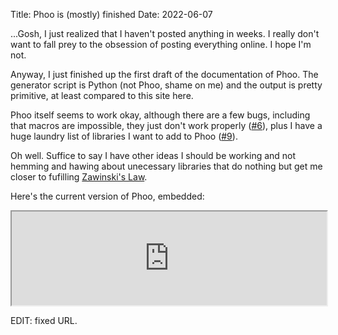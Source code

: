 Title: Phoo is (mostly) finished
Date: 2022-06-07

...Gosh, I just realized that I haven't posted anything in weeks. I really don't want to fall prey to the obsession of posting everything online. I hope I'm not.

Anyway, I just finished up the first draft of the documentation of Phoo. The generator script is Python (not Phoo, shame on me) and the output is pretty primitive, at least compared to this site here.

Phoo itself seems to work okay, although there are a few bugs, including that macros are impossible, they just don't work properly ([#6](https://github.com/dragoncoder047/phoo/issues/6)), plus I have a huge laundry list of libraries I want to add to Phoo ([#9](https://github.com/dragoncoder047/phoo/issues/9)).

Oh well. Suffice to say I have other ideas I should be working and not hemming and hawing about unecessary libraries that do nothing but get me closer to fufilling [Zawinski's Law](https://en.wikipedia.org/wiki/Jamie_Zawinski#Zawinski's_Law).

Here's the current version of Phoo, embedded:

<iframe src="https://phoo-lang.github.io/" style="width: 100%"></iframe>

EDIT: fixed URL.
